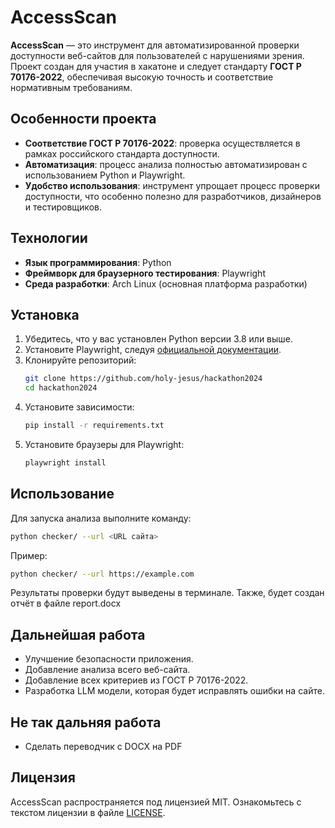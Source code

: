 # AccessScan

**AccessScan** — это инструмент для автоматизированной проверки доступности веб-сайтов для пользователей с нарушениями зрения. Проект создан для участия в хакатоне и следует стандарту **ГОСТ Р 70176-2022**, обеспечивая высокую точность и соответствие нормативным требованиям.

## Особенности проекта

- **Соответствие ГОСТ Р 70176-2022**: проверка осуществляется в рамках российского стандарта доступности.
- **Автоматизация**: процесс анализа полностью автоматизирован с использованием Python и Playwright.
- **Удобство использования**: инструмент упрощает процесс проверки доступности, что особенно полезно для разработчиков, дизайнеров и тестировщиков.

## Технологии

- **Язык программирования**: Python
- **Фреймворк для браузерного тестирования**: Playwright
- **Среда разработки**: Arch Linux (основная платформа разработки)

## Установка

1. Убедитесь, что у вас установлен Python версии 3.8 или выше.
2. Установите Playwright, следуя [официальной документации](https://playwright.dev/python/docs/intro).
3. Клонируйте репозиторий:
   ```bash
   git clone https://github.com/holy-jesus/hackathon2024
   cd hackathon2024
   ```
4. Установите зависимости:
   ```bash
   pip install -r requirements.txt
   ```
5. Установите браузеры для Playwright:
   ```bash
   playwright install
   ```

## Использование

Для запуска анализа выполните команду:
```bash
python checker/ --url <URL сайта>
```

Пример:
```bash
python checker/ --url https://example.com
```

Результаты проверки будут выведены в терминале. Также, будет создан отчёт в файле report.docx

## Дальнейшая работа

- Улучшение безопасности приложения.
- Добавление анализа всего веб-сайта.
- Добавление всех критериев из ГОСТ Р 70176-2022.
- Разработка LLM модели, которая будет исправлять ошибки на сайте.

## Не так дальняя работа

- Сделать переводчик с DOCX на PDF

## Лицензия

AccessScan распространяется под лицензией MIT. Ознакомьтесь с текстом лицензии в файле [LICENSE](LICENSE).

